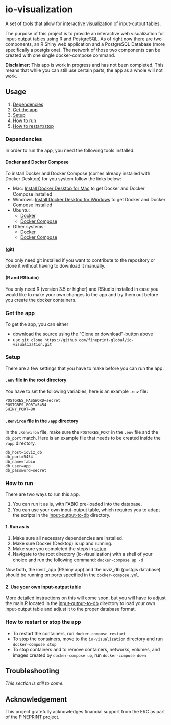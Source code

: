 # io-visualization
A set of tools that allow for interactive visualization of input-output tables.

The purpose of this project is to provide an interactive web visualization for input-output tables using R and PostgreSQL. As of right now there are two components, an R Shiny web application and a PostgreSQL Database (more specifically a postgis one). The network of those two components can be created with one single docker-compose command.

**Disclaimer:** This app is work in progress and has not been completed. This means that while you can still use certain parts, the app as a whole will not work.

## Usage
1. [Dependencies](#dependencies)
2. [Get the app](#get-the-app)
3. [Setup](#setup)
4. [How to run](#how-to-run)
5. [How to restart/stop](#how-to-restart-or-stop-the-app)

### Dependencies
In order to run the app, you need the following tools installed:

#### Docker and Docker Compose
To install Docker and Docker Compose (comes already installed with Docker Desktop) for you system follow the links below:

- Mac: [Install Docker Desktop for Mac](https://docs.docker.com/docker-for-mac/install/) to get Docker and Docker Compose installed
- Windows: [Install Docker Desktop for Windows](https://docs.docker.com/docker-for-windows/install/) to get Docker and Docker Compose installed
- Ubuntu:
    - [Docker](https://docs.docker.com/install/linux/docker-ce/ubuntu/)
    - [Docker Compose](https://docs.docker.com/compose/install/)
- Other systems:
    - [Docker](https://docs.docker.com/install/)
    - [Docker Compose](https://docs.docker.com/compose/install/)

#### (git)
You only need git installed if you want to contribute to the repository or clone it without having to download it manually.

#### (R and RStudio)
You only need R (version 3.5 or higher) and RStudio installed in case you would like to make your own changes to the app and try them out before you create the docker containers.

### Get the app
To get the app, you can either

- download the source using the "Clone or download"-button above
- use `git clone https://github.com/fineprint-global/io-visualization.git`

### Setup
There are a few settings that you have to make before you can run the app.

#### `.env` file in the root directory
You have to set the following variables, here is an example `.env` file:

```
POSTGRES_PASSWORD=secret
POSTGRES_PORT=5454
SHINY_PORT=80
```

#### `.Renviron` file in the `/app` directory
In the `.Renviron` file, make sure the `POSTGRES_PORT` in the `.env` file and the `db_port` match. Here is an example file that needs to be created inside the `/app` directory.

```
db_host=ioviz_db
db_port=5454
db_name=fabio
db_user=app
db_password=secret
```

### How to run
There are two ways to run this app.

1. You can run it as is, with FABIO pre-loaded into the database.
2. You can use your own input-output table, which requires you to adapt the scripts in the [input-output-to-db](https://github.com/fineprint-global/io-visualization/tree/master/db/input-output-to-db) directory.

#### 1. Run as is

1. Make sure all necessary dependencies are installed.
2. Make sure Docker (Desktop) is up and running.
3. Make sure you completed the steps in [setup](#setup)
4. Navigate to the root directory (io-visualization) with a shell of your choice and run the following command:
`docker-compose up -d`

Now both, the ioviz_app (RShiny app) and the ioviz_db (postgis database) should be running on ports specified in the `docker-compose.yml`.

#### 2. Use your own input-output table
More detailed instructions on this will come soon, but you will have to adjust the main.R located in the [input-output-to-db](https://github.com/fineprint-global/io-visualization/tree/master/db/input-output-to-db) directory to load your own input-output table and adjust it to the proper database format.

### How to restart or stop the app
- To restart the containers, run `docker-compose restart`
- To stop the containers, move to the `io-visualization` directory and run `docker-compose stop`
- To stop containers and to remove containers, networks, volumes, and images created by `docker-compose up`, run `docker-compose down`

## Troubleshooting
*This section is still to come.*

## Acknowledgement
This project gratefully acknowledges financial support from the ERC as part of the [FINEPRINT](https://www.fineprint.global/) project.